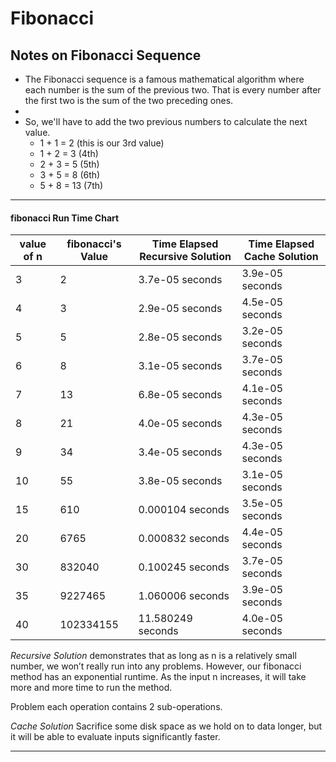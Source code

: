 # Fibonacci

## Notes on Fibonacci Sequence
- The Fibonacci sequence is a famous mathematical algorithm where each number is the sum of the previous two. That is every number after the first two is the sum of the two preceding ones.
-
- So, we'll have to add the two previous numbers to calculate the next value.
    - 1 + 1 = 2 (this is our 3rd value)
    - 1 + 2 = 3 (4th)
    - 2 + 3 = 5 (5th)
    - 3 + 5 = 8 (6th)
    - 5 + 8 = 13 (7th)
---

#### fibonacci Run Time Chart
value of n | fibonacci's Value | Time Elapsed Recursive Solution | Time Elapsed Cache Solution|
---|------------------|------------------------|-------|
3 | 2 | 3.7e-05 seconds | 3.9e-05 seconds
4 | 3 | 2.9e-05 seconds | 4.5e-05 seconds
5 | 5 | 2.8e-05 seconds | 3.2e-05 seconds
6 | 8 | 3.1e-05 seconds | 3.7e-05 seconds
7 | 13 | 6.8e-05 seconds | 4.1e-05 seconds
8 | 21 | 4.0e-05 seconds | 4.3e-05 seconds
9 | 34 | 3.4e-05 seconds | 4.3e-05 seconds
10| 55 | 3.8e-05 seconds | 3.1e-05 seconds
15 | 610 | 0.000104 seconds | 3.5e-05 seconds
20 | 6765 | 0.000832 seconds | 4.4e-05 seconds
30 | 832040 | 0.100245 seconds | 3.7e-05 seconds
35 | 9227465 | 1.060006 seconds | 3.9e-05 seconds
40 | 102334155 | 11.580249 seconds | 4.0e-05 seconds

_Recursive Solution_
demonstrates that as long as n is a relatively small number, we won’t really run into any problems. However, our fibonacci method has an exponential runtime. As the input n increases, it will take more and more time to run the method.

Problem each operation contains 2 sub-operations.

_Cache Solution_
Sacrifice some disk space as we hold on to data longer, but it will be able to evaluate inputs significantly faster.


---

